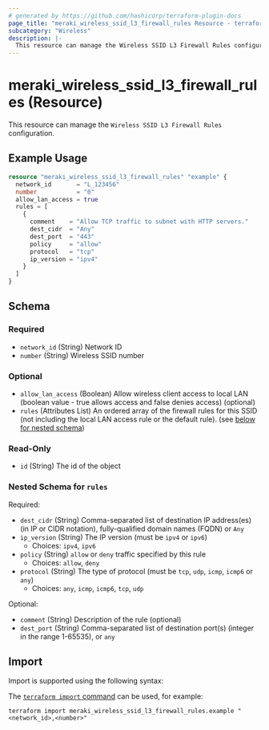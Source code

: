 ```yaml
---
# generated by https://github.com/hashicorp/terraform-plugin-docs
page_title: "meraki_wireless_ssid_l3_firewall_rules Resource - terraform-provider-meraki"
subcategory: "Wireless"
description: |-
  This resource can manage the Wireless SSID L3 Firewall Rules configuration.
---
```


# meraki_wireless_ssid_l3_firewall_rules (Resource)

This resource can manage the `Wireless SSID L3 Firewall Rules` configuration.

## Example Usage

```terraform
resource "meraki_wireless_ssid_l3_firewall_rules" "example" {
  network_id       = "L_123456"
  number           = "0"
  allow_lan_access = true
  rules = [
    {
      comment    = "Allow TCP traffic to subnet with HTTP servers."
      dest_cidr  = "Any"
      dest_port  = "443"
      policy     = "allow"
      protocol   = "tcp"
      ip_version = "ipv4"
    }
  ]
}
```

<!-- schema generated by tfplugindocs -->
## Schema

### Required

- `network_id` (String) Network ID
- `number` (String) Wireless SSID number

### Optional

- `allow_lan_access` (Boolean) Allow wireless client access to local LAN (boolean value - true allows access and false denies access) (optional)
- `rules` (Attributes List) An ordered array of the firewall rules for this SSID (not including the local LAN access rule or the default rule). (see [below for nested schema](#nestedatt--rules))

### Read-Only

- `id` (String) The id of the object

<a id="nestedatt--rules"></a>
### Nested Schema for `rules`

Required:

- `dest_cidr` (String) Comma-separated list of destination IP address(es) (in IP or CIDR notation), fully-qualified domain names (FQDN) or `Any`
- `ip_version` (String) The IP version (must be `ipv4` or `ipv6`)
  - Choices: `ipv4`, `ipv6`
- `policy` (String) `allow` or `deny` traffic specified by this rule
  - Choices: `allow`, `deny`
- `protocol` (String) The type of protocol (must be `tcp`, `udp`, `icmp`, `icmp6` or `any`)
  - Choices: `any`, `icmp`, `icmp6`, `tcp`, `udp`

Optional:

- `comment` (String) Description of the rule (optional)
- `dest_port` (String) Comma-separated list of destination port(s) (integer in the range 1-65535), or `any`

## Import

Import is supported using the following syntax:

The [`terraform import` command](https://developer.hashicorp.com/terraform/cli/commands/import) can be used, for example:

```shell
terraform import meraki_wireless_ssid_l3_firewall_rules.example "<network_id>,<number>"
```
